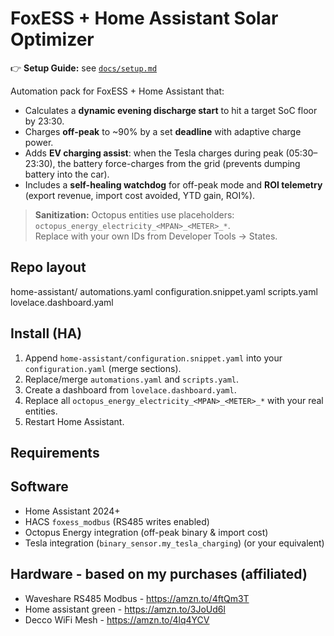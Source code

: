 # FoxESS + Home Assistant Solar Optimizer

👉 **Setup Guide:** see [`docs/setup.md`](docs/setup.md)

Automation pack for FoxESS + Home Assistant that:
- Calculates a **dynamic evening discharge start** to hit a target SoC floor by 23:30.
- Charges **off-peak** to ~90% by a set **deadline** with adaptive charge power.
- Adds **EV charging assist**: when the Tesla charges during peak (05:30–23:30), the battery force-charges from the grid (prevents dumping battery into the car).
- Includes a **self-healing watchdog** for off-peak mode and **ROI telemetry** (export revenue, import cost avoided, YTD gain, ROI%).

> **Sanitization:** Octopus entities use placeholders:  
> `octopus_energy_electricity_<MPAN>_<METER>_*`.  
> Replace with your own IDs from Developer Tools → States.

## Repo layout
home-assistant/
automations.yaml
configuration.snippet.yaml
scripts.yaml
lovelace.dashboard.yaml

## Install (HA)
1. Append `home-assistant/configuration.snippet.yaml` into your `configuration.yaml` (merge sections).
2. Replace/merge `automations.yaml` and `scripts.yaml`.
3. Create a dashboard from `lovelace.dashboard.yaml`.
4. Replace all `octopus_energy_electricity_<MPAN>_<METER>_*` with your real entities.  
5. Restart Home Assistant.

## Requirements
## Software
- Home Assistant 2024+
- HACS `foxess_modbus` (RS485 writes enabled)
- Octopus Energy integration (off-peak binary & import cost)
- Tesla integration (`binary_sensor.my_tesla_charging`) (or your equivalent)
## Hardware - based on my purchases (affiliated)
- Waveshare RS485 Modbus - https://amzn.to/4ftQm3T
- Home assistant green - https://amzn.to/3JoUd6l
- Decco WiFi Mesh - https://amzn.to/4lq4YCV

